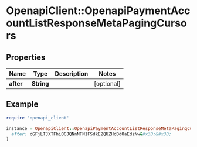 # OpenapiClient::OpenapiPaymentAccountListResponseMetaPagingCursors

## Properties

| Name | Type | Description | Notes |
| ---- | ---- | ----------- | ----- |
| **after** | **String** |  | [optional] |

## Example

```ruby
require 'openapi_client'

instance = OpenapiClient::OpenapiPaymentAccountListResponseMetaPagingCursors.new(
  after: cGFjLTJXTFhiOGJQNnNTN1FSdkE2QUZHcDdOaEdzNw&#x3D;&#x3D;
)
```

